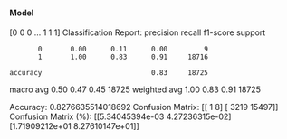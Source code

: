 #### Model
[0 0 0 ... 1 1 1]
Classification Report:
              precision    recall  f1-score   support

           0       0.00      0.11      0.00         9
           1       1.00      0.83      0.91     18716

    accuracy                           0.83     18725
   macro avg       0.50      0.47      0.45     18725
weighted avg       1.00      0.83      0.91     18725

Accuracy: 0.8276635514018692
Confusion Matrix:
[[    1     8]
 [ 3219 15497]]
Confusion Matrix (%):
[[5.34045394e-03 4.27236315e-02]
 [1.71909212e+01 8.27610147e+01]]

